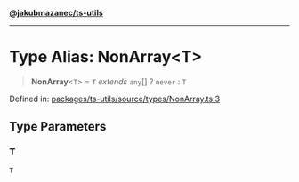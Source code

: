 [**@jakubmazanec/ts-utils**](../README.md)

---

# Type Alias: NonArray\<T\>

> **NonArray**\<`T`\> = `T` _extends_ `any`[] ? `never` : `T`

Defined in:
[packages/ts-utils/source/types/NonArray.ts:3](https://github.com/jakubmazanec/tools/blob/5907d31a071e860d7db8b8a00f698d18fe23e18a/packages/ts-utils/source/types/NonArray.ts#L3)

## Type Parameters

### T

`T`
